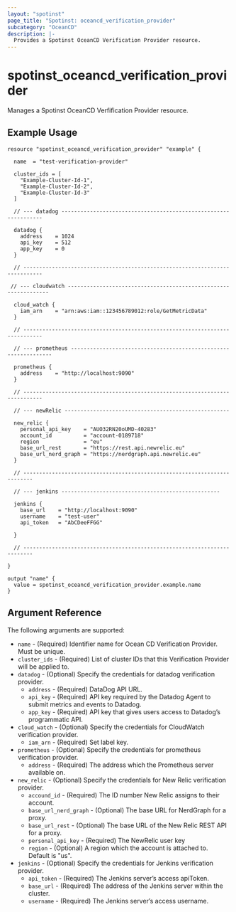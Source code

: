 ```yaml
---
layout: "spotinst"
page_title: "Spotinst: oceancd_verification_provider"
subcategory: "OceanCD"
description: |-
  Provides a Spotinst OceanCD Verification Provider resource.
---
```


# spotinst\_oceancd\_verification\_provider

Manages a Spotinst OceanCD Verfification Provider resource.

## Example Usage

```hcl
resource "spotinst_oceancd_verification_provider" "example" {
  
  name  = "test-verification-provider"

  cluster_ids = [
    "Example-Cluster-Id-1",
    "Example-Cluster-Id-2",
    "Example-Cluster-Id-3"
  ]

  // --- datadog ----------------------------------------------------------------
  
  datadog {
    address    = 1024
    api_key    = 512
    app_key    = 0
  }
  
  // ----------------------------------------------------------------------------
 
 // --- cloudwatch ----------------------------------------------------------------
  
  cloud_watch {
    iam_arn    = "arn:aws:iam::123456789012:role/GetMetricData"
  }
  
  // ----------------------------------------------------------------------------
 
  // --- prometheus ----------------------------------------------------------------
  
  prometheus {
    address    = "http://localhost:9090"
  }
  
  // ----------------------------------------------------------------------------
  
  // --- newRelic ----------------------------------------------------
  
  new_relic {
    personal_api_key    = "AUO32RN20oUMD-40283"
    account_id          = "account-0189718"
    region              = "eu"
    base_url_rest       = "https://rest.api.newrelic.eu"
    base_url_nerd_graph = "https://nerdgraph.api.newrelic.eu"
  }
  
  // -------------------------------------------------------------------------

  // --- jenkins --------------------------------------------------
  
  jenkins {
    base_url    = "http://localhost:9090"
    username    = "test-user"
    api_token   = "AbCDeeFFGG"
    
  }
 
  // -------------------------------------------------------------------------
 
}
```

```
output "name" {
  value = spotinst_oceancd_verification_provider.example.name
}
```

## Argument Reference

The following arguments are supported:

* `name` - (Required) Identifier name for Ocean CD Verification Provider. Must be unique.
* `cluster_ids` - (Required) List of cluster IDs that this Verification Provider will be applied to.
* `datadog` - (Optional) Specify the credentials for datadog verification provider.
    * `address` - (Required) DataDog API URL.
    * `api_key` - (Required) API key required by the Datadog Agent to submit metrics and events to Datadog.
    * `app_key` - (Required) API key that gives users access to Datadog’s programmatic API.
* `cloud_watch` - (Optional) Specify the credentials for CloudWatch verification provider.
    * `iam_arn` - (Required) Set label key.
* `prometheus` - (Optional) Specify the credentials for prometheus verification provider.
    * `address` - (Required) The address which the Prometheus server available on.
* `new_relic` - (Optional) Specify the credentials for New Relic verification provider.
    * `accound_id`       - (Required) The ID number New Relic assigns to their account.
    * `base_url_nerd_graph` - (Optional) The base URL for NerdGraph for a proxy.
    * `base_url_rest`    - (Optional) The base URL of the New Relic REST API for a proxy.
    * `personal_api_key` - (Required) The NewRelic user key
    * `region`           - (Optional) A region which the account is attached to. Default is "us".
* `jenkins` - (Optional) Specify the credentials for Jenkins verification provider.
    * `api_token`  - (Required) The Jenkins server’s access apiToken.
    * `base_url`   - (Required) The address of the Jenkins server within the cluster.
    * `username`  - (Required) The Jenkins server’s access username.
